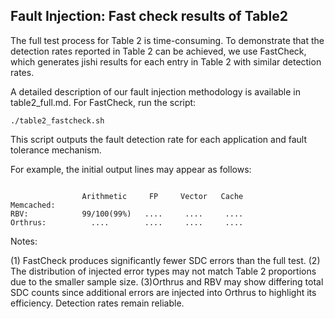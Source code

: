 ## Fault Injection: Fast check results of Table2

The full test process for Table 2 is time-consuming. To demonstrate that the detection rates reported in Table 2 can be achieved, we use FastCheck, which generates jishi results for each entry in Table 2 with similar detection rates.

A detailed description of our fault injection methodology is available in table2_full.md. For FastCheck, run the script:

```
./table2_fastcheck.sh
```

This script outputs the fault detection rate for each application and fault tolerance mechanism.

For example, the initial output lines may appear as follows:

```

                Arithmetic     FP     Vector   Cache    
Memcached:      
RBV:            99/100(99%)   ....     ....     ....
Orthrus:          ....        ....     ....     ....

```

Notes:

(1) FastCheck produces significantly fewer SDC errors than the full test.
(2) The distribution of injected error types may not match Table 2 proportions due to the smaller sample size.
(3)Orthrus and RBV may show differing total SDC counts since additional errors are injected into Orthrus to highlight its efficiency. Detection rates remain reliable.